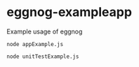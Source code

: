 eggnog-exampleapp
=================

Example usage of eggnog

`node appExample.js`

`node unitTestExample.js`
